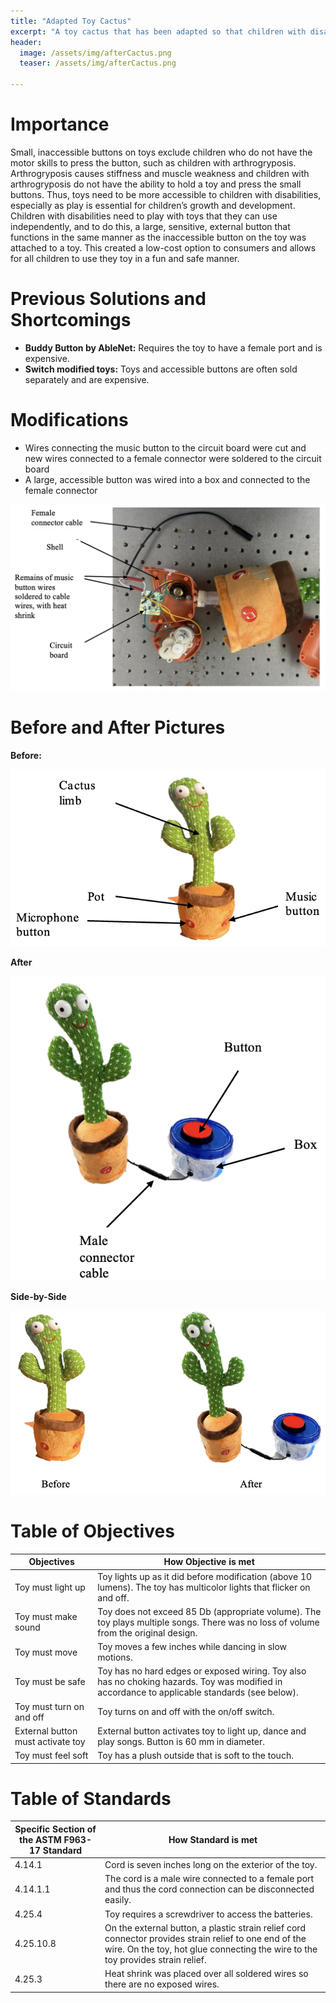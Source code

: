 ```yaml
---
title: "Adapted Toy Cactus"
excerpt: "A toy cactus that has been adapted so that children with disabilites can play with it."
header:
  image: /assets/img/afterCactus.png
  teaser: /assets/img/afterCactus.png
   
---
```


# Importance

Small, inaccessible buttons on toys exclude children who do not have the motor skills to press the button, such as children with arthrogryposis. Arthrogryposis causes stiffness and muscle weakness and children with arthrogryposis do not have the ability to hold a toy and press the small buttons. Thus, toys need to be more accessible to children with disabilities, especially as play is essential for children’s growth and development. Children with disabilities need to play with toys that they can use independently, and to do this, a large, sensitive, external button that functions in the same manner as the inaccessible button on the toy was attached to a toy. This created a low-cost option to consumers and allows for all children to use they toy in a fun and safe manner. 

# Previous Solutions and Shortcomings

* **Buddy Button by AbleNet:** Requires the toy to have a female port and is expensive.
* **Switch modified toys:** Toys and accessible buttons are often sold separately and are expensive.

# Modifications

* Wires connecting the music button to the circuit board were cut and new wires connected to a female connector were soldered to the circuit board
* A large, accessible button was wired into a box and connected to the female connector

![guts](/assets/img/gutsC.png)

# Before and After Pictures

**Before:**

![before](/assets/img/beforeC.png)

**After**

![after](/assets/img/afterC.png)

**Side-by-Side**

![compareC](/assets/img/compareC.png)

# Table of Objectives

| Objectives | How Objective is met |
| ----------- | ----------- |
| Toy must light up | Toy lights up as it did before modification (above 10 lumens). The toy has multicolor lights that flicker on and off. |
| Toy must make sound | Toy does not exceed 85 Db (appropriate volume). The toy plays multiple songs. There was no loss of volume from the original design. |
| Toy must move | Toy moves a few inches while dancing in slow motions. |
| Toy must be safe | Toy has no hard edges or exposed wiring. Toy also has no choking hazards. Toy was modified in accordance to applicable standards (see below). |
| Toy must turn on and off | Toy turns on and off with the on/off switch. |
| External button must activate toy | External button activates toy to light up, dance and play songs. Button is 60 mm in diameter. |
| Toy must feel soft | Toy has a plush outside that is soft to the touch. |

# Table of Standards

| Specific Section of the ASTM F963-17 Standard | How Standard is met |
| ----------- | ----------- |
| 4.14.1 | Cord is seven inches long on the exterior of the toy. |
| 4.14.1.1 | The cord is a male wire connected to a female port and thus the cord connection can be disconnected easily. |
| 4.25.4 | Toy requires a screwdriver to access the batteries. |
| 4.25.10.8 | On the external button, a plastic strain relief cord connector provides strain relief to one end of the wire. On the toy, hot glue connecting the wire to the toy provides strain relief. |
| 4.25.3 | Heat shrink was placed over all soldered wires so there are no exposed wires. |

